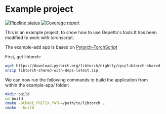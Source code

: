# Example project

[![Pipeline status](https://gitlab.laas.fr/gepetto/example-adder/badges/master/pipeline.svg)](https://gitlab.laas.fr/gepetto/example-adder/commits/master)
[![Coverage report](https://gitlab.laas.fr/gepetto/example-adder/badges/master/coverage.svg?job=doc-coverage)](http://projects.laas.fr/gepetto/doc/gepetto/example-adder/master/coverage/)

This is an example project, to show how to use Gepetto's tools.It has been modified to work with torchscript.

The example-add app is based on [Pytorch-TorchScript](https://pytorch.org/tutorials/advanced/cpp_export.html)

First, get libtorch:
```bash
wget https://download.pytorch.org/libtorch/nightly/cpu/libtorch-shared-with-deps-latest.zip
unzip libtorch-shared-with-deps-latest.zip
```
We can now run the following commands to build the application from within the example-app/ folder:
```bash
mkdir build
cd build
cmake -DCMAKE_PREFIX_PATH=/path/to/libtorch ..
cmake --build
```
